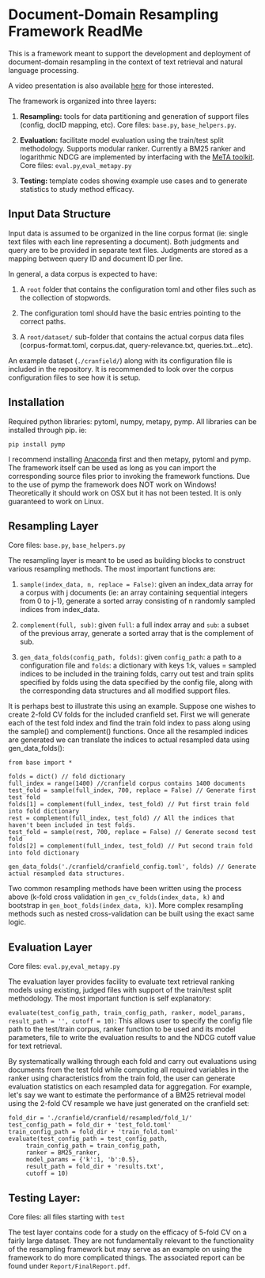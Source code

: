 # Document-Domain Resampling Framework ReadMe

This is a framework meant to support the development and deployment of document-domain resampling in the context of text retrieval and natural language processing.

A video presentation is also available [here](https://www.youtube.com/watch?v=MfIvKtaTc-k&feature=youtu.be) for those interested.

The framework is organized into three layers:

1. **Resampling:** tools for data partitioning and generation of support files (config, docID mapping, etc). Core files: `base.py`, `base_helpers.py`.

2. **Evaluation:** facilitate model evaluation using the train/test split methodology. Supports modular ranker. Currently a BM25 ranker and logarithmic NDCG are implemented by interfacing with the [MeTA toolkit](https://meta-toolkit.org/). Core files: `eval.py`,`eval_metapy.py`

3. **Testing:** template codes showing example use cases and to generate statistics to study method efficacy.

## Input Data Structure

Input data is assumed to be organized in the line corpus format (ie: single text files with each line representing a document). Both judgments and query are to be provided in separate text files. Judgments are stored as a mapping between query ID and document ID per line. 

In general, a data corpus is expected to have:
 
 1. A `root` folder that contains the configuration toml and other files such as the collection of stopwords.
 
 2. The configuration toml should have the basic entries pointing to the correct paths.
  
 3. A `root/dataset/` sub-folder that contains the actual corpus data files (corpus-format.toml, corpus.dat, query-relevance.txt, queries.txt...etc). 
 
An example dataset (`./cranfield/`) along with its configuration file is included in the repository. It is recommended to look over the corpus configuration files to see how it is setup.

## Installation

Required python libraries: pytoml, numpy, metapy, pymp. All libraries can be installed through pip. ie:

`pip install pymp`

I recommend installing [Anaconda](https://www.anaconda.com/download/) first and then metapy, pytoml and pymp. The framework itself can be used as long as you can import the corresponding source files prior to invoking the framework functions. Due to the use of pymp the framework does NOT work on Windows! Theoretically it should work on OSX but it has not been tested. It is only guaranteed to work on Linux.

## Resampling Layer

Core files: `base.py`, `base_helpers.py`

The resampling layer is meant to be used as building blocks to construct various resampling methods. The most important functions are:

1. `sample(index_data, n, replace = False)`: given an index_data array for a corpus with j documents (ie: an array containing sequential integers from 0 to j-1), generate a sorted array consisting of n randomly sampled indices from index_data.

2. `complement(full, sub)`: given `full`: a full index array and `sub`: a subset of the previous array, generate a sorted array that is the complement of sub.

2. `gen_data_folds(config_path, folds)`: given `config_path`: a path to a configuration file and `folds`: a dictionary with keys 1:k, values = sampled indices to be included in the training folds, carry out test and train splits specified by folds using the data specified by the config file, along with the corresponding data structures and all modified support files.

It is perhaps best to illustrate this using an example. Suppose one wishes to create 2-fold CV folds for the included cranfield set. First we will generate each of the test fold index and find the train fold index to pass along using the sample() and complement() functions. Once all the resampled indices are generated we can translate the indices to actual resampled data using gen_data_folds():
    
    from base import *
    
    folds = dict() // fold dictionary
    full_index = range(1400) //cranfield corpus contains 1400 documents
    test_fold = sample(full_index, 700, replace = False) // Generate first test fold
    folds[1] = complement(full_index, test_fold) // Put first train fold into fold dictionary
    rest = complement(full_index, test_fold) // All the indices that haven't been included in test folds.
    test_fold = sample(rest, 700, replace = False) // Generate second test fold
    folds[2] = complement(full_index, test_fold) // Put second train fold into fold dictionary
    
    gen_data_folds('./cranfield/cranfield_config.toml', folds) // Generate actual resampled data structures.

Two common resampling methods have been written using the process above (k-fold cross validation in `gen_cv_folds(index_data, k)` and bootstrap in `gen_boot_folds(index_data, k)`). More complex resampling methods such as nested cross-validation can be built using the exact same logic.

## Evaluation Layer

Core files: `eval.py`,`eval_metapy.py`

The evaluation layer provides facility to evaluate text retrieval ranking models using existing, judged files with support of the train/test split methodology. The most important function is self explanatory:

`evaluate(test_config_path, train_config_path, ranker, model_params, result_path = '', cutoff = 10)`: This allows user to specify the config file path to the test/train corpus, ranker function to be used and its model parameters, file to write the evaluation results to and the NDCG cutoff value for text retrieval. 

By systematically walking through each fold and carry out evaluations using documents from the test fold while computing all required variables in the ranker using characteristics from the train fold, the user can generate evaluation statistics on each resampled data for aggregation. For example, let's say we want to estimate the performance of a BM25 retrieval model using the 2-fold CV resample we have just generated on the cranfield set:

    fold_dir = './cranfield/cranfield/resampled/fold_1/'
    test_config_path = fold_dir + 'test_fold.toml'
    train_config_path = fold_dir + 'train_fold.toml' 
    evaluate(test_config_path = test_config_path,
         train_config_path = train_config_path,
         ranker = BM25_ranker,
         model_params = {'k':1, 'b':0.5},
         result_path = fold_dir + 'results.txt',
         cutoff = 10)

## Testing Layer:

Core files: all files starting with `test`

The test layer contains code for a study on the efficacy of 5-fold CV on a fairly large dataset. They are not fundamentally relevant to the functionality of the resampling framework but may serve as an example on using the framework to do more complicated things. The associated report can be found under `Report/FinalReport.pdf`.  